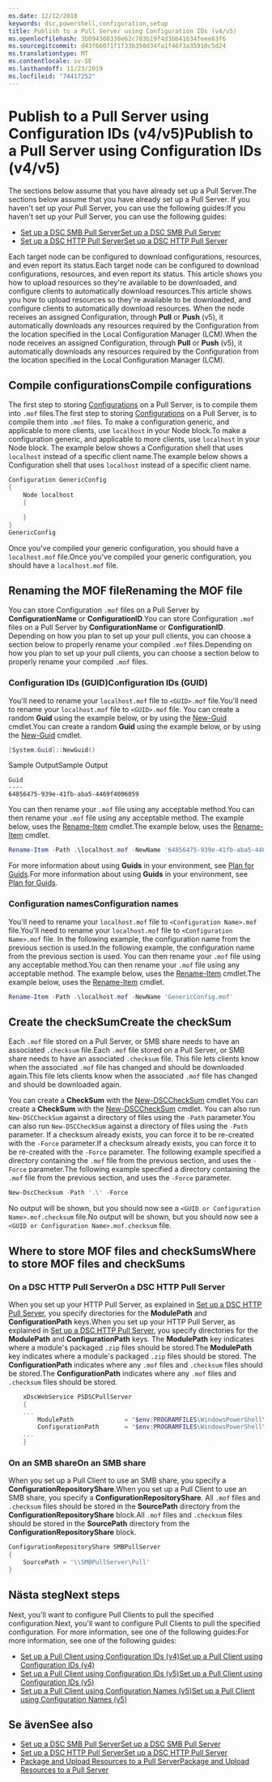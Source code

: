 ```yaml
---
ms.date: 12/12/2018
keywords: dsc,powershell,configuration,setup
title: Publish to a Pull Server using Configuration IDs (v4/v5)
ms.openlocfilehash: 3b094308338e62c783b19f4d3bb41634feee63f6
ms.sourcegitcommit: d43f66071f1f33b350d34fa1f46f3a35910c5d24
ms.translationtype: MT
ms.contentlocale: sv-SE
ms.lasthandoff: 11/23/2019
ms.locfileid: "74417252"
---
```

# <a name="publish-to-a-pull-server-using-configuration-ids-v4v5"></a><span data-ttu-id="1e248-103">Publish to a Pull Server using Configuration IDs (v4/v5)</span><span class="sxs-lookup"><span data-stu-id="1e248-103">Publish to a Pull Server using Configuration IDs (v4/v5)</span></span>

<span data-ttu-id="1e248-104">The sections below assume that you have already set up a Pull Server.</span><span class="sxs-lookup"><span data-stu-id="1e248-104">The sections below assume that you have already set up a Pull Server.</span></span> <span data-ttu-id="1e248-105">If you haven't set up your Pull Server, you can use the following guides:</span><span class="sxs-lookup"><span data-stu-id="1e248-105">If you haven't set up your Pull Server, you can use the following guides:</span></span>

- [<span data-ttu-id="1e248-106">Set up a DSC SMB Pull Server</span><span class="sxs-lookup"><span data-stu-id="1e248-106">Set up a DSC SMB Pull Server</span></span>](pullServerSmb.md)
- [<span data-ttu-id="1e248-107">Set up a DSC HTTP Pull Server</span><span class="sxs-lookup"><span data-stu-id="1e248-107">Set up a DSC HTTP Pull Server</span></span>](pullServer.md)

<span data-ttu-id="1e248-108">Each target node can be configured to download configurations, resources, and even report its status.</span><span class="sxs-lookup"><span data-stu-id="1e248-108">Each target node can be configured to download configurations, resources, and even report its status.</span></span> <span data-ttu-id="1e248-109">This article shows you how to upload resources so they're available to be downloaded, and configure clients to automatically download resources.</span><span class="sxs-lookup"><span data-stu-id="1e248-109">This article shows you how to upload resources so they're available to be downloaded, and configure clients to automatically download resources.</span></span> <span data-ttu-id="1e248-110">When the node receives an assigned Configuration, through **Pull** or **Push** (v5), it automatically downloads any resources required by the Configuration from the location specified in the Local Configuration Manager (LCM).</span><span class="sxs-lookup"><span data-stu-id="1e248-110">When the node receives an assigned Configuration, through **Pull** or **Push** (v5), it automatically downloads any resources required by the Configuration from the location specified in the Local Configuration Manager (LCM).</span></span>

## <a name="compile-configurations"></a><span data-ttu-id="1e248-111">Compile configurations</span><span class="sxs-lookup"><span data-stu-id="1e248-111">Compile configurations</span></span>

<span data-ttu-id="1e248-112">The first step to storing [Configurations](../configurations/configurations.md) on a Pull Server, is to compile them into `.mof` files.</span><span class="sxs-lookup"><span data-stu-id="1e248-112">The first step to storing [Configurations](../configurations/configurations.md) on a Pull Server, is to compile them into `.mof` files.</span></span> <span data-ttu-id="1e248-113">To make a configuration generic, and applicable to more clients, use `localhost` in your Node block.</span><span class="sxs-lookup"><span data-stu-id="1e248-113">To make a configuration generic, and applicable to more clients, use `localhost` in your Node block.</span></span> <span data-ttu-id="1e248-114">The example below shows a Configuration shell that uses `localhost` instead of a specific client name.</span><span class="sxs-lookup"><span data-stu-id="1e248-114">The example below shows a Configuration shell that uses `localhost` instead of a specific client name.</span></span>

```powershell
Configuration GenericConfig
{
    Node localhost
    {

    }
}
GenericConfig
```

<span data-ttu-id="1e248-115">Once you've compiled your generic configuration, you should have a `localhost.mof` file.</span><span class="sxs-lookup"><span data-stu-id="1e248-115">Once you've compiled your generic configuration, you should have a `localhost.mof` file.</span></span>

## <a name="renaming-the-mof-file"></a><span data-ttu-id="1e248-116">Renaming the MOF file</span><span class="sxs-lookup"><span data-stu-id="1e248-116">Renaming the MOF file</span></span>

<span data-ttu-id="1e248-117">You can store Configuration `.mof` files on a Pull Server by **ConfigurationName** or **ConfigurationID**.</span><span class="sxs-lookup"><span data-stu-id="1e248-117">You can store Configuration `.mof` files on a Pull Server by **ConfigurationName** or **ConfigurationID**.</span></span> <span data-ttu-id="1e248-118">Depending on how you plan to set up your pull clients, you can choose a section below to properly rename your compiled `.mof` files.</span><span class="sxs-lookup"><span data-stu-id="1e248-118">Depending on how you plan to set up your pull clients, you can choose a section below to properly rename your compiled `.mof` files.</span></span>

### <a name="configuration-ids-guid"></a><span data-ttu-id="1e248-119">Configuration IDs (GUID)</span><span class="sxs-lookup"><span data-stu-id="1e248-119">Configuration IDs (GUID)</span></span>

<span data-ttu-id="1e248-120">You'll need to rename your `localhost.mof` file to `<GUID>.mof` file.</span><span class="sxs-lookup"><span data-stu-id="1e248-120">You'll need to rename your `localhost.mof` file to `<GUID>.mof` file.</span></span> <span data-ttu-id="1e248-121">You can create a random **Guid** using the example below, or by using the [New-Guid](/powershell/module/microsoft.powershell.utility/new-guid) cmdlet.</span><span class="sxs-lookup"><span data-stu-id="1e248-121">You can create a random **Guid** using the example below, or by using the [New-Guid](/powershell/module/microsoft.powershell.utility/new-guid) cmdlet.</span></span>

```powershell
[System.Guid]::NewGuid()
```

<span data-ttu-id="1e248-122">Sample Output</span><span class="sxs-lookup"><span data-stu-id="1e248-122">Sample Output</span></span>

```Output
Guid
----
64856475-939e-41fb-aba5-4469f4006059
```

<span data-ttu-id="1e248-123">You can then rename your `.mof` file using any acceptable method.</span><span class="sxs-lookup"><span data-stu-id="1e248-123">You can then rename your `.mof` file using any acceptable method.</span></span> <span data-ttu-id="1e248-124">The example below, uses the [Rename-Item](/powershell/module/microsoft.powershell.management/rename-item) cmdlet.</span><span class="sxs-lookup"><span data-stu-id="1e248-124">The example below, uses the [Rename-Item](/powershell/module/microsoft.powershell.management/rename-item) cmdlet.</span></span>

```powershell
Rename-Item -Path .\localhost.mof -NewName '64856475-939e-41fb-aba5-4469f4006059.mof'
```

<span data-ttu-id="1e248-125">For more information about using **Guids** in your environment, see [Plan for Guids](/powershell/scripting/dsc/secureserver#guids).</span><span class="sxs-lookup"><span data-stu-id="1e248-125">For more information about using **Guids** in your environment, see [Plan for Guids](/powershell/scripting/dsc/secureserver#guids).</span></span>

### <a name="configuration-names"></a><span data-ttu-id="1e248-126">Configuration names</span><span class="sxs-lookup"><span data-stu-id="1e248-126">Configuration names</span></span>

<span data-ttu-id="1e248-127">You'll need to rename your `localhost.mof` file to `<Configuration Name>.mof` file.</span><span class="sxs-lookup"><span data-stu-id="1e248-127">You'll need to rename your `localhost.mof` file to `<Configuration Name>.mof` file.</span></span> <span data-ttu-id="1e248-128">In the following example, the configuration name from the previous section is used.</span><span class="sxs-lookup"><span data-stu-id="1e248-128">In the following example, the configuration name from the previous section is used.</span></span> <span data-ttu-id="1e248-129">You can then rename your `.mof` file using any acceptable method.</span><span class="sxs-lookup"><span data-stu-id="1e248-129">You can then rename your `.mof` file using any acceptable method.</span></span> <span data-ttu-id="1e248-130">The example below, uses the [Rename-Item](/powershell/module/microsoft.powershell.management/rename-item) cmdlet.</span><span class="sxs-lookup"><span data-stu-id="1e248-130">The example below, uses the [Rename-Item](/powershell/module/microsoft.powershell.management/rename-item) cmdlet.</span></span>

```powershell
Rename-Item -Path .\localhost.mof -NewName 'GenericConfig.mof'
```

## <a name="create-the-checksum"></a><span data-ttu-id="1e248-131">Create the checkSum</span><span class="sxs-lookup"><span data-stu-id="1e248-131">Create the checkSum</span></span>

<span data-ttu-id="1e248-132">Each `.mof` file stored on a Pull Server, or SMB share needs to have an associated `.checksum` file.</span><span class="sxs-lookup"><span data-stu-id="1e248-132">Each `.mof` file stored on a Pull Server, or SMB share needs to have an associated `.checksum` file.</span></span>
<span data-ttu-id="1e248-133">This file lets clients know when the associated `.mof` file has changed and should be downloaded again.</span><span class="sxs-lookup"><span data-stu-id="1e248-133">This file lets clients know when the associated `.mof` file has changed and should be downloaded again.</span></span>

<span data-ttu-id="1e248-134">You can create a **CheckSum** with the [New-DSCCheckSum](/powershell/module/psdesiredstateconfiguration/new-dscchecksum) cmdlet.</span><span class="sxs-lookup"><span data-stu-id="1e248-134">You can create a **CheckSum** with the [New-DSCCheckSum](/powershell/module/psdesiredstateconfiguration/new-dscchecksum) cmdlet.</span></span> <span data-ttu-id="1e248-135">You can also run `New-DSCCheckSum` against a directory of files using the `-Path` parameter.</span><span class="sxs-lookup"><span data-stu-id="1e248-135">You can also run `New-DSCCheckSum` against a directory of files using the `-Path` parameter.</span></span>
<span data-ttu-id="1e248-136">If a checksum already exists, you can force it to be re-created with the `-Force` parameter.</span><span class="sxs-lookup"><span data-stu-id="1e248-136">If a checksum already exists, you can force it to be re-created with the `-Force` parameter.</span></span> <span data-ttu-id="1e248-137">The following example specified a directory containing the `.mof` file from the previous section, and uses the `-Force` parameter.</span><span class="sxs-lookup"><span data-stu-id="1e248-137">The following example specified a directory containing the `.mof` file from the previous section, and uses the `-Force` parameter.</span></span>

```powershell
New-DscChecksum -Path '.\' -Force
```

<span data-ttu-id="1e248-138">No output will be shown, but you should now see a `<GUID or Configuration Name>.mof.checksum` file.</span><span class="sxs-lookup"><span data-stu-id="1e248-138">No output will be shown, but you should now see a `<GUID or Configuration Name>.mof.checksum` file.</span></span>

## <a name="where-to-store-mof-files-and-checksums"></a><span data-ttu-id="1e248-139">Where to store MOF files and checkSums</span><span class="sxs-lookup"><span data-stu-id="1e248-139">Where to store MOF files and checkSums</span></span>

### <a name="on-a-dsc-http-pull-server"></a><span data-ttu-id="1e248-140">On a DSC HTTP Pull Server</span><span class="sxs-lookup"><span data-stu-id="1e248-140">On a DSC HTTP Pull Server</span></span>

<span data-ttu-id="1e248-141">When you set up your HTTP Pull Server, as explained in [Set up a DSC HTTP Pull Server](pullServer.md), you specify directories for the **ModulePath** and **ConfigurationPath** keys.</span><span class="sxs-lookup"><span data-stu-id="1e248-141">When you set up your HTTP Pull Server, as explained in [Set up a DSC HTTP Pull Server](pullServer.md), you specify directories for the **ModulePath** and **ConfigurationPath** keys.</span></span> <span data-ttu-id="1e248-142">The **ModulePath** key indicates where a module's packaged `.zip` files should be stored.</span><span class="sxs-lookup"><span data-stu-id="1e248-142">The **ModulePath** key indicates where a module's packaged `.zip` files should be stored.</span></span> <span data-ttu-id="1e248-143">The **ConfigurationPath** indicates where any `.mof` files and `.checksum` files should be stored.</span><span class="sxs-lookup"><span data-stu-id="1e248-143">The **ConfigurationPath** indicates where any `.mof` files and `.checksum` files should be stored.</span></span>

```powershell
    xDscWebService PSDSCPullServer
    {
    ...
        ModulePath              = "$env:PROGRAMFILES\WindowsPowerShell\DscService\Modules"
        ConfigurationPath       = "$env:PROGRAMFILES\WindowsPowerShell\DscService\Configuration"
    ...
    }

```

### <a name="on-an-smb-share"></a><span data-ttu-id="1e248-144">On an SMB share</span><span class="sxs-lookup"><span data-stu-id="1e248-144">On an SMB share</span></span>

<span data-ttu-id="1e248-145">When you set up a Pull Client to use an SMB share, you specify a **ConfigurationRepositoryShare**.</span><span class="sxs-lookup"><span data-stu-id="1e248-145">When you set up a Pull Client to use an SMB share, you specify a **ConfigurationRepositoryShare**.</span></span>
<span data-ttu-id="1e248-146">All `.mof` files and `.checksum` files should be stored in the **SourcePath** directory from the **ConfigurationRepositoryShare** block.</span><span class="sxs-lookup"><span data-stu-id="1e248-146">All `.mof` files and `.checksum` files should be stored in the **SourcePath** directory from the **ConfigurationRepositoryShare** block.</span></span>

```powershell
ConfigurationRepositoryShare SMBPullServer
{
    SourcePath = '\\SMBPullServer\Pull'
}
```

## <a name="next-steps"></a><span data-ttu-id="1e248-147">Nästa steg</span><span class="sxs-lookup"><span data-stu-id="1e248-147">Next steps</span></span>

<span data-ttu-id="1e248-148">Next, you'll want to configure Pull Clients to pull the specified configuration.</span><span class="sxs-lookup"><span data-stu-id="1e248-148">Next, you'll want to configure Pull Clients to pull the specified configuration.</span></span> <span data-ttu-id="1e248-149">For more information, see one of the following guides:</span><span class="sxs-lookup"><span data-stu-id="1e248-149">For more information, see one of the following guides:</span></span>

- [<span data-ttu-id="1e248-150">Set up a Pull Client using Configuration IDs (v4)</span><span class="sxs-lookup"><span data-stu-id="1e248-150">Set up a Pull Client using Configuration IDs (v4)</span></span>](pullClientConfigId4.md)
- [<span data-ttu-id="1e248-151">Set up a Pull Client using Configuration IDs (v5)</span><span class="sxs-lookup"><span data-stu-id="1e248-151">Set up a Pull Client using Configuration IDs (v5)</span></span>](pullClientConfigId.md)
- [<span data-ttu-id="1e248-152">Set up a Pull Client using Configuration Names (v5)</span><span class="sxs-lookup"><span data-stu-id="1e248-152">Set up a Pull Client using Configuration Names (v5)</span></span>](pullClientConfigNames.md)

## <a name="see-also"></a><span data-ttu-id="1e248-153">Se även</span><span class="sxs-lookup"><span data-stu-id="1e248-153">See also</span></span>

- [<span data-ttu-id="1e248-154">Set up a DSC SMB Pull Server</span><span class="sxs-lookup"><span data-stu-id="1e248-154">Set up a DSC SMB Pull Server</span></span>](pullServerSmb.md)
- [<span data-ttu-id="1e248-155">Set up a DSC HTTP Pull Server</span><span class="sxs-lookup"><span data-stu-id="1e248-155">Set up a DSC HTTP Pull Server</span></span>](pullServer.md)
- [<span data-ttu-id="1e248-156">Package and Upload Resources to a Pull Server</span><span class="sxs-lookup"><span data-stu-id="1e248-156">Package and Upload Resources to a Pull Server</span></span>](package-upload-resources.md)
